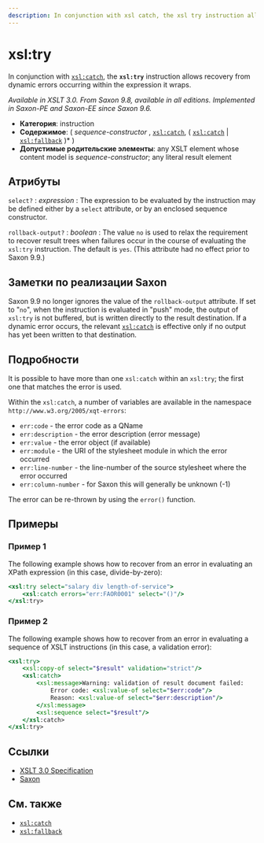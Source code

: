 ```yaml
---
description: In conjunction with xsl catch, the xsl try instruction allows recovery from dynamic errors occurring within the expression it wraps
---
```


# xsl:try

In conjunction with [`xsl:catch`](xsl-catch.md), the **`xsl:try`** instruction allows recovery from dynamic errors occurring within the expression it wraps.

_Available in XSLT 3.0. From Saxon 9.8, available in all editions. Implemented in Saxon-PE and Saxon-EE since Saxon 9.6._

-   **Категория**: instruction
-   **Содержимое**: ( _sequence-constructor_ , [`xsl:catch`](xsl-catch.md), ( [`xsl:catch`](xsl-catch.md) | [`xsl:fallback`](xsl-fallback.md) )\* )
-   **Допустимые родительские элементы**: any XSLT element whose content model is _sequence-constructor_; any literal result element

## Атрибуты

`select?`
: _expression_
: The expression to be evaluated by the instruction may be defined either by a `select` attribute, or by an enclosed sequence constructor.

`rollback-output?`
: _boolean_
: The value `no` is used to relax the requirement to recover result trees when failures occur in the course of evaluating the `xsl:try` instruction. The default is `yes`. (This attribute had no effect prior to Saxon 9.9.)

## Заметки по реализации Saxon

Saxon 9.9 no longer ignores the value of the `rollback-output` attribute. If set to "`no`", when the instruction is evaluated in "push" mode, the output of `xsl:try` is not buffered, but is written directly to the result destination. If a dynamic error occurs, the relevant [`xsl:catch`](xsl-catch.md) is effective only if no output has yet been written to that destination.

## Подробности

It is possible to have more than one `xsl:catch` within an `xsl:try`; the first one that matches the error is used.

Within the `xsl:catch`, a number of variables are available in the namespace `http://www.w3.org/2005/xqt-errors`:

-   `err:code` - the error code as a QName
-   `err:description` - the error description (error message)
-   `err:value` - the error object (if available)
-   `err:module` - the URI of the stylesheet module in which the error occurred
-   `err:line-number` - the line-number of the source stylesheet where the error occurred
-   `err:column-number` - for Saxon this will generally be unknown (-1)

The error can be re-thrown by using the `error()` function.

## Примеры

### Пример 1

The following example shows how to recover from an error in evaluating an XPath expression (in this case, divide-by-zero):

```xslt
<xsl:try select="salary div length-of-service">
    <xsl:catch errors="err:FAOR0001" select="()"/>
</xsl:try>
```

### Пример 2

The following example shows how to recover from an error in evaluating a sequence of XSLT instructions (in this case, a validation error):

```xslt
<xsl:try>
    <xsl:copy-of select="$result" validation="strict"/>
    <xsl:catch>
        <xsl:message>Warning: validation of result document failed:
            Error code: <xsl:value-of select="$err:code"/>
            Reason: <xsl:value-of select="$err:description"/>
        </xsl:message>
        <xsl:sequence select="$result"/>
    </xsl:catch>
</xsl:try>
```

## Ссылки

-   [XSLT 3.0 Specification](http://www.w3.org/TR/xslt-30/#element-try)
-   [Saxon](https://www.saxonica.com/html/documentation/xsl-elements/try.html)

## См. также

-   [`xsl:catch`](xsl-catch.md)
-   [`xsl:fallback`](xsl-fallback.md)
